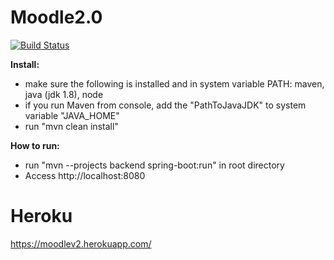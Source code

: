 # Moodle2.0
[![Build Status](https://travis-ci.com/Kirdock/Moodle2.0.svg?branch=master)](https://travis-ci.com/github/Kirdock/Moodle2.0)

__Install:__
- make sure the following is installed and in system variable PATH: maven, java (jdk 1.8), node
- if you run Maven from console, add the "PathToJavaJDK" to system variable "JAVA_HOME"
- run "mvn clean install"

__How to run:__
- run "mvn --projects backend spring-boot:run" in root directory
- Access http://localhost:8080


# Heroku
https://moodlev2.herokuapp.com/
